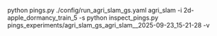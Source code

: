python pings.py ./config/run_agri_slam_gs.yaml agri_slam -i 2d-apple_dormancy_train_5 -s
python inspect_pings.py pings_experiments/agri_slam_gs_agri_slam__2025-09-23_15-21-28 -v